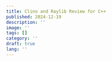 ```yaml
---
title: Clino and Raylib Review for C++
published: 2024-12-19
description: ''
image: ''
tags: []
category: ''
draft: true
lang: ''
---
```

